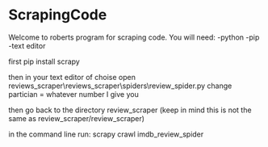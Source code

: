 # ScrapingCode
Welcome to roberts program for scraping code. You will need:
-python
-pip
-text editor

first pip install scrapy

then in your text editor of choise open reviews_scraper\reviews_scraper\spiders\review_spider.py
change partician = whatever number I give you

then go back to the directory review_scraper (keep in mind this is not the same as review_scraper/review_scraper)

in the command line run: scrapy crawl imdb_review_spider

